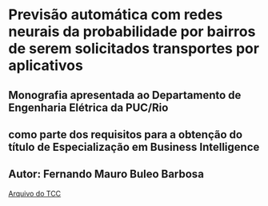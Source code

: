 # **Previsão automática com redes neurais da probabilidade por bairros de serem solicitados transportes por aplicativos**

## Monografia apresentada ao Departamento de Engenharia Elétrica da PUC/Rio 
## como parte dos requisitos para a obtenção do título de Especialização em Business Intelligence

## Autor: Fernando Mauro **Buleo** Barbosa

[Arquivo do TCC](https://github.com/buleo/TCCTeste/blob/main/BI-Master-Monografia-final%20-FMBB.pdf)
